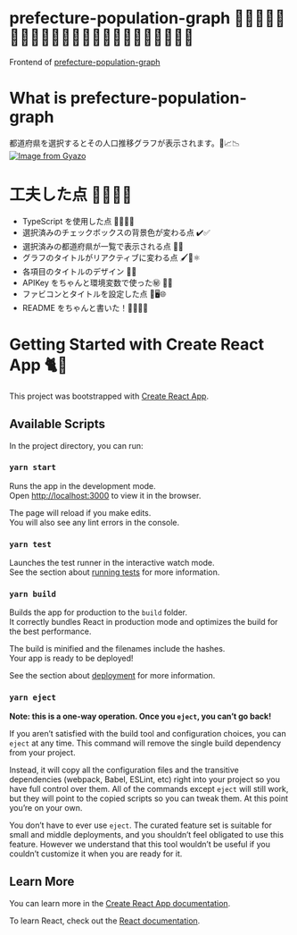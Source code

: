 # prefecture-population-graph 🗾👶🏻👩🏻🧑🏻🧑🏻‍🦳👱🏼👱🏽‍♀️👩🏾🧒🏻🧓🏼🥷🏻

Frontend of [prefecture-population-graph](https://prefecture-population-graph.herokuapp.com/)

# What is prefecture-population-graph

都道府県を選択するとその人口推移グラフが表示されます。🗾📈📉
[![Image from Gyazo](https://i.gyazo.com/22ff62bafe07399a47734bc8c1e1f83f.gif)](https://prefecture-population-graph.herokuapp.com/)

# 工夫した点 💪🏻🥺💮

- TypeScript を使用した点 👏🏻😣🌀
- 選択済みのチェックボックスの背景色が変わる点 ✔️✅
- 選択済みの都道府県が一覧で表示される点 📝🗾
- グラフのタイトルがリアクティブに変わる点 🖌🤔⚛️
- 各項目のタイトルのデザイン 📰💕
- APIKey をちゃんと環境変数で使った㊙️ 🔐💮
- ファビコンとタイトルを設定した点 🗾🖥🌐
- README をちゃんと書いた！📝😭💦💮

# Getting Started with Create React App 🐈🐾

This project was bootstrapped with [Create React App](https://github.com/facebook/create-react-app).

## Available Scripts

In the project directory, you can run:

### `yarn start`

Runs the app in the development mode.\
Open [http://localhost:3000](http://localhost:3000) to view it in the browser.

The page will reload if you make edits.\
You will also see any lint errors in the console.

### `yarn test`

Launches the test runner in the interactive watch mode.\
See the section about [running tests](https://facebook.github.io/create-react-app/docs/running-tests) for more information.

### `yarn build`

Builds the app for production to the `build` folder.\
It correctly bundles React in production mode and optimizes the build for the best performance.

The build is minified and the filenames include the hashes.\
Your app is ready to be deployed!

See the section about [deployment](https://facebook.github.io/create-react-app/docs/deployment) for more information.

### `yarn eject`

**Note: this is a one-way operation. Once you `eject`, you can’t go back!**

If you aren’t satisfied with the build tool and configuration choices, you can `eject` at any time. This command will remove the single build dependency from your project.

Instead, it will copy all the configuration files and the transitive dependencies (webpack, Babel, ESLint, etc) right into your project so you have full control over them. All of the commands except `eject` will still work, but they will point to the copied scripts so you can tweak them. At this point you’re on your own.

You don’t have to ever use `eject`. The curated feature set is suitable for small and middle deployments, and you shouldn’t feel obligated to use this feature. However we understand that this tool wouldn’t be useful if you couldn’t customize it when you are ready for it.

## Learn More

You can learn more in the [Create React App documentation](https://facebook.github.io/create-react-app/docs/getting-started).

To learn React, check out the [React documentation](https://reactjs.org/).
